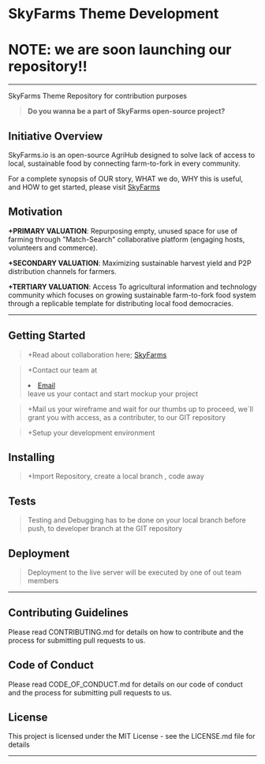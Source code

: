 # SkyFarms Theme Development
# NOTE: we are soon launching our repository!!
***

SkyFarms Theme Repository for contribution purposes 
> **Do you wanna be a part of SkyFarms open-source project?** 

## Initiative Overview

SkyFarms.io is an open-source AgriHub designed to solve lack of access to local, sustainable food by connecting farm-to-fork in every community.

For a complete synopsis of OUR story, WHAT we do, WHY this is useful, and HOW to get started, please visit [SkyFarms](http://skyfarms.io/)

## Motivation

**+PRIMARY VALUATION**: Repurposing empty, unused space for use of farming through "Match-Search" collaborative platform (engaging hosts, volunteers and commerce).  

**+SECONDARY VALUATION**: Maximizing sustainable harvest yield and P2P distribution channels for farmers. 

**+TERTIARY VALUATION**: Access To agricultural information and technology community which focuses on growing sustainable farm-to-fork food system through a replicable template for distributing local food democracies.

***
## Getting Started

> +Read about collaboration here; [SkyFarms](http://skyfarms.io/host-volunteer/)

> +Contact our team at <li><a href="mailto:info@skyfarms.io?Subject=SkyFarms Contribution">Email</a></li>
leave us your contact and start mockup your project

> +Mail us your wireframe and wait for our thumbs up to proceed, we´ll grant you with access, as a contributer, to our GIT repository

> +Setup your development environment

## Installing

> +Import Repository, create a local branch , code away

## Tests

> Testing and Debugging has to be done on your local branch before push, to developer branch at the GIT repository

## Deployment

> Deployment to the live server will be executed by one of out team members

***
## Contributing Guidelines

Please read CONTRIBUTING.md for details on how to contribute and the process for submitting pull requests to us.

## Code of Conduct

Please read CODE_OF_CONDUCT.md for details on our code of conduct and the process for submitting pull requests to us.

## License

This project is licensed under the MIT License - see the LICENSE.md file for details

***










